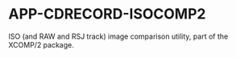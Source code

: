 APP-CDRECORD-ISOCOMP2
=====================

ISO (and RAW and RSJ track) image comparison utility, part of the XCOMP/2 package.
